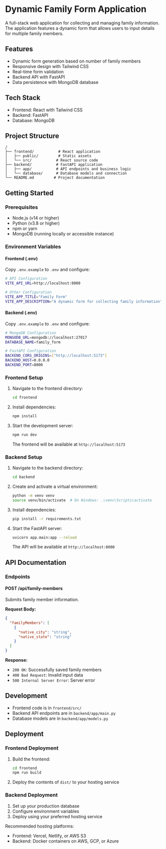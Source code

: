 # Dynamic Family Form Application

A full-stack web application for collecting and managing family information. The application features a dynamic form that allows users to input details for multiple family members.

## Features

- Dynamic form generation based on number of family members
- Responsive design with Tailwind CSS
- Real-time form validation
- Backend API with FastAPI
- Data persistence with MongoDB database

## Tech Stack

- Frontend: React with Tailwind CSS
- Backend: FastAPI
- Database: MongoDB

## Project Structure

```
/
├── frontend/           # React application
│   ├── public/         # Static assets
│   └── src/           # React source code
├── backend/           # FastAPI application
│   ├── app/           # API endpoints and business logic
│   └── database/      # Database models and connection
└── README.md         # Project documentation
```

## Getting Started

### Prerequisites

- Node.js (v14 or higher)
- Python (v3.8 or higher)
- npm or yarn
- MongoDB (running locally or accessible instance)

### Environment Variables

#### Frontend (.env)

Copy `.env.example` to `.env` and configure:

```bash
# API Configuration
VITE_API_URL=http://localhost:8000

# Other Configuration
VITE_APP_TITLE="Family Form"
VITE_APP_DESCRIPTION="A dynamic form for collecting family information"
```

#### Backend (.env)

Copy `.env.example` to `.env` and configure:

```bash
# MongoDB Configuration
MONGODB_URL=mongodb://localhost:27017
DATABASE_NAME=family_form

# FastAPI Configuration
BACKEND_CORS_ORIGINS=["http://localhost:5173"]
BACKEND_HOST=0.0.0.0
BACKEND_PORT=8000
```

### Frontend Setup

1. Navigate to the frontend directory:

   ```bash
   cd frontend
   ```

2. Install dependencies:

   ```bash
   npm install
   ```

3. Start the development server:

   ```bash
   npm run dev
   ```

   The frontend will be available at `http://localhost:5173`

### Backend Setup

1. Navigate to the backend directory:

   ```bash
   cd backend
   ```

2. Create and activate a virtual environment:

   ```bash
   python -m venv venv
   source venv/bin/activate  # On Windows: .\venv\Scripts\activate
   ```

3. Install dependencies:

   ```bash
   pip install -r requirements.txt
   ```

4. Start the FastAPI server:

   ```bash
   uvicorn app.main:app --reload
   ```

   The API will be available at `http://localhost:8000`

## API Documentation

### Endpoints

#### POST /api/family-members

Submits family member information.

**Request Body:**

```json
{
  "familyMembers": [
    {
      "native_city": "string",
      "native_state": "string"
    }
  ]
}
```

**Response:**

- `200 OK`: Successfully saved family members
- `400 Bad Request`: Invalid input data
- `500 Internal Server Error`: Server error

## Development

- Frontend code is in `frontend/src/`
- Backend API endpoints are in `backend/app/main.py`
- Database models are in `backend/app/models.py`

## Deployment

### Frontend Deployment

1. Build the frontend:

   ```bash
   cd frontend
   npm run build
   ```

2. Deploy the contents of `dist/` to your hosting service

### Backend Deployment

1. Set up your production database
2. Configure environment variables
3. Deploy using your preferred hosting service

Recommended hosting platforms:

- Frontend: Vercel, Netlify, or AWS S3
- Backend: Docker containers on AWS, GCP, or Azure
